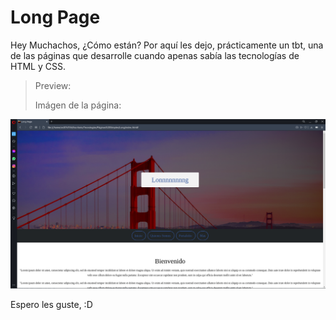 # Long Page



Hey Muchachos, ¿Cómo están? Por aquí les dejo, prácticamente un tbt, una de las páginas que desarrolle cuando apenas sabía las tecnologías de HTML y CSS.



> Preview:
> 
> Imágen de la página:



![](./images/preview.png)



Espero les guste, :D
